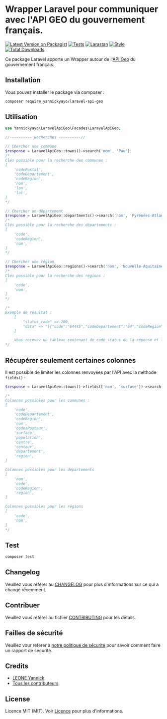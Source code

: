 # Wrapper Laravel pour communiquer avec l'API GEO du gouvernement français.

[![Latest Version on Packagist](https://img.shields.io/packagist/v/yannickyayo/laravel-api-geo.svg?style=flat-square)](https://packagist.org/packages/yannickyayo/laravel-api-geo)
[![Tests](https://github.com/YannickYayo/laravel-api-geo/actions/workflows/run-tests.yml/badge.svg?branch=main)](https://github.com/YannickYayo/laravel-api-geo/actions/workflows/run-tests.yml)
[![Larastan](https://github.com/YannickYayo/laravel-api-geo/actions/workflows/larastan.yml/badge.svg?branch=main)](https://github.com/YannickYayo/laravel-api-geo/actions/workflows/larastan.yml)
[![Style](https://github.com/YannickYayo/laravel-api-geo/actions/workflows/php-cs-fixer.yml/badge.svg?branch=main)](https://github.com/YannickYayo/laravel-api-geo/actions/workflows/php-cs-fixer.yml)
[![Total Downloads](https://img.shields.io/packagist/dt/yannickyayo/laravel-api-geo.svg?style=flat-square)](https://packagist.org/packages/yannickyayo/laravel-api-geo)

Ce package Laravel apporte un Wrapper autour de l'[API Geo](https://api.gouv.fr/les-api/api-geo) du gouvernement français.

## Installation

Vous pouvez installer le package via composer :

```bash
composer require yannickyayo/laravel-api-geo
```
## Utilisation

```php
use Yannickyayo\LaravelApiGeo\Facades\LaravelApiGeo;

//---------- Recherches ----------//

// Chercher une commune
$response = LaravelApiGeo::towns()->search('nom', 'Pau');
/*
Clés possible pour la recherche des communes :
[
    'codePostal',
    'codeDepartement',
    'codeRegion',
    'nom',
    'lon',
    'lat',
]
*/

// Chercher un département
$response = LaravelApiGeo::departments()->search('nom', 'Pyrénées-Atlantiques');
/*
Clés possible pour la recherche des départements :
[
    'code',
    'codeRegion',
    'nom',
]
*/

// Chercher une région
$response = LaravelApiGeo::regions()->search('nom', 'Nouvelle-Aquitaine');
/*
Clés possible pour la recherche des régions :
[
    'code',
    'nom',
]
*/

/*
Exemple de résultat :
    [
        "status_code" => 200,
        "data" => "[{"code":"64445","codeDepartement":"64","codeRegion":"75","nom":"Pau","codesPostaux":["64000","64023"],"surface":3149.75,"population":77251,"centre":{"type":"Point","coordinates":[-0.3462,43.3197]},"contour":{"type":"Polygon","coordinates":[[...]]},"_score":0.24253612514094966,"departement":{"code":"64","nom":"Pyrénées-Atlantiques"},"region":{"code":"75","nom":"Nouvelle-Aquitaine"}}]",
    ]

    Vous recevez un tableau contenant de code status de la réponse et les données au format json.
*/
```

## Récupérer seulement certaines colonnes
Il est possible de limiter les colonnes renvoyées par l'API avec la méthode `fields()` :

```php
$response = LaravelApiGeo::towns()->fields(['nom', 'surface'])->search('nom', 'Pau');

/*
Colonnes possibles pour les communes :
[
    'code',
    'codeDepartement',
    'codeRegion',
    'nom',
    'codesPostaux',
    'surface',
    'population',
    'centre',
    'contour',
    'departement',
    'region',
]

Colonnes possibles pour les départements
[
    'nom',
    'code',
    'codeRegion',
    'region',
]

Colonnes possibles pour les régions
[
    'code',
    'nom',
]
*/
```
## Test

```bash
composer test
```

## Changelog

Veuillez vous référer au [CHANGELOG](CHANGELOG.md) pour plus d'informations sur ce qui a changé récemment.

## Contribuer

Veuillez vous référer au fichier [CONTRIBUTING](.github/CONTRIBUTING.md) pour les détails.

## Failles de sécurité

Veuillez vour référer à [notre politique de sécurité](../../security/policy) pour savoir comment faire un rapport de sécurité.

## Credits

- [LEONE Yannick](https://github.com/YannickYayo)
- [Tous les contributeurs](../../contributors)

## License

Licence MIT (MIT). Voir [Licence](LICENSE.md) pour plus d'informations.
